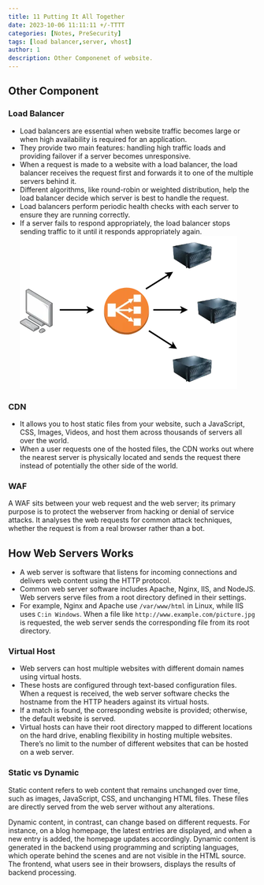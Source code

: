 ```yaml
---
title: 11 Putting It All Together
date: 2023-10-06 11:11:11 +/-TTTT
categories: [Notes, PreSecurity]
tags: [load balancer,server, vhost] 
author: 1  
description: Other Componenet of website.      
---
```


## Other Component

### Load Balancer

- Load balancers are essential when website traffic becomes large or when high availability is required for an application.
- They provide two main features: handling high traffic loads and providing failover if a server becomes unresponsive.
- When a request is made to a website with a load balancer, the load balancer receives the request first and forwards it to one of the multiple servers behind it.
- Different algorithms, like round-robin or weighted distribution, help the load balancer decide which server is best to handle the request.
- Load balancers perform periodic health checks with each server to ensure they are running correctly.
- If a server fails to respond appropriately, the load balancer stops sending traffic to it until it responds appropriately again.
![loadbalancer](/assets/img/notes/presecurity/loadbalancer.png)

### CDN
- It allows you to host static files from your website, such a JavaScript, CSS, Images, Videos, and host them across thousands of servers all over the world.
- When a user requests one of the hosted files, the CDN works out where the nearest server is physically located and sends the request there instead of potentially the other side of the world.

### WAF
A WAF sits between your web request and the web server; its primary purpose is to protect the webserver from hacking or denial of service attacks. It analyses the web requests for common attack techniques, whether the request is from a real browser rather than a bot.

## How Web Servers Works

- A web server is software that listens for incoming connections and delivers web content using the HTTP protocol.
- Common web server software includes Apache, Nginx, IIS, and NodeJS. Web servers serve files from a root directory defined in their settings.
- For example, Nginx and Apache use `/var/www/html` in Linux, while IIS uses `C:in Windows`. When a file like `http://www.example.com/picture.jpg` is requested, the web server sends the corresponding file from its root directory.

### Virtual Host

- Web servers can host multiple websites with different domain names using virtual hosts.
- These hosts are configured through text-based configuration files. When a request is received, the web server software checks the hostname from the HTTP headers against its virtual hosts.
- If a match is found, the corresponding website is provided; otherwise, the default website is served.
- Virtual hosts can have their root directory mapped to different locations on the hard drive, enabling flexibility in hosting multiple websites. There’s no limit to the number of different websites that can be hosted on a web server.

### Static vs Dynamic

Static content refers to web content that remains unchanged over time, such as images, JavaScript, CSS, and unchanging HTML files. These files are directly served from the web server without any alterations.

Dynamic content, in contrast, can change based on different requests. For instance, on a blog homepage, the latest entries are displayed, and when a new entry is added, the homepage updates accordingly. Dynamic content is generated in the backend using programming and scripting languages, which operate behind the scenes and are not visible in the HTML source. The frontend, what users see in their browsers, displays the results of backend processing.